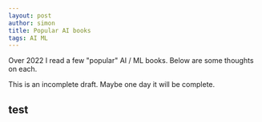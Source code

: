 ```yaml
---
layout: post
author: simon
title: Popular AI books
tags: AI ML
---
```


Over 2022 I read a few "popular" AI / ML books. Below are some thoughts on each.

This is an incomplete draft. Maybe one day it will be complete.

## test